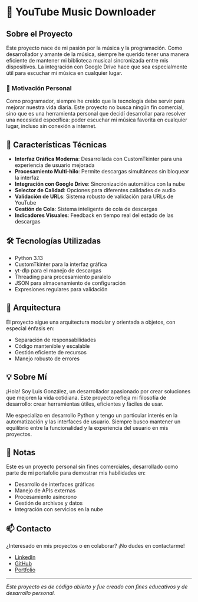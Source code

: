 # 🎵 YouTube Music Downloader

## Sobre el Proyecto

Este proyecto nace de mi pasión por la música y la programación. Como desarrollador y amante de la música, siempre he querido tener una manera eficiente de mantener mi biblioteca musical sincronizada entre mis dispositivos. La integración con Google Drive hace que sea especialmente útil para escuchar mi música en cualquier lugar.

### 🎯 Motivación Personal

Como programador, siempre he creído que la tecnología debe servir para mejorar nuestra vida diaria. Este proyecto no busca ningún fin comercial, sino que es una herramienta personal que decidí desarrollar para resolver una necesidad específica: poder escuchar mi música favorita en cualquier lugar, incluso sin conexión a internet.

## 🚀 Características Técnicas

- **Interfaz Gráfica Moderna**: Desarrollada con CustomTkinter para una experiencia de usuario mejorada
- **Procesamiento Multi-hilo**: Permite descargas simultáneas sin bloquear la interfaz
- **Integración con Google Drive**: Sincronización automática con la nube
- **Selector de Calidad**: Opciones para diferentes calidades de audio
- **Validación de URLs**: Sistema robusto de validación para URLs de YouTube
- **Gestión de Cola**: Sistema inteligente de cola de descargas
- **Indicadores Visuales**: Feedback en tiempo real del estado de las descargas

## 🛠️ Tecnologías Utilizadas

- Python 3.13
- CustomTkinter para la interfaz gráfica
- yt-dlp para el manejo de descargas
- Threading para procesamiento paralelo
- JSON para almacenamiento de configuración
- Expresiones regulares para validación

## 🔧 Arquitectura

El proyecto sigue una arquitectura modular y orientada a objetos, con especial énfasis en:
- Separación de responsabilidades
- Código mantenible y escalable
- Gestión eficiente de recursos
- Manejo robusto de errores

## 💡 Sobre Mí

¡Hola! Soy Luis González, un desarrollador apasionado por crear soluciones que mejoren la vida cotidiana. Este proyecto refleja mi filosofía de desarrollo: crear herramientas útiles, eficientes y fáciles de usar.

Me especializo en desarrollo Python y tengo un particular interés en la automatización y las interfaces de usuario. Siempre busco mantener un equilibrio entre la funcionalidad y la experiencia del usuario en mis proyectos.

## 📝 Notas

Este es un proyecto personal sin fines comerciales, desarrollado como parte de mi portafolio para demostrar mis habilidades en:
- Desarrollo de interfaces gráficas
- Manejo de APIs externas
- Procesamiento asíncrono
- Gestión de archivos y datos
- Integración con servicios en la nube

## 📫 Contacto

¿Interesado en mis proyectos o en colaborar? ¡No dudes en contactarme!

- [LinkedIn](https://www.linkedin.com/in/dudufcb/)
- [GitHub](https://github.com/dudufcb1)
- [Portfolio](https://egonzalezdev.site)

---
*Este proyecto es de código abierto y fue creado con fines educativos y de desarrollo personal.*
